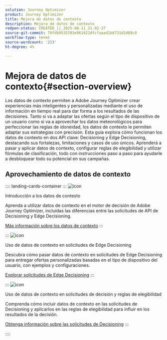 ```yaml
---
solution: Journey Optimizer
product: Journey Optimizer
title: Mejora de datos de contexto
description: Mejora de datos de contexto
redpen-status: CREATED_||_2025-08-11_21-02-37
source-git-commit: 79fdb9535703e961922dfcfaaad1b6731d2d88c0
workflow-type: tm+mt
source-wordcount: '213'
ht-degree: 4%

---
```



# Mejora de datos de contexto{#section-overview}

Los datos de contexto permiten a Adobe Journey Optimizer crear experiencias más inteligentes y personalizadas mediante el uso de información en tiempo real para dar forma a los resultados de las decisiones. Tanto si va a adaptar las ofertas según el tipo de dispositivo de un usuario como si va a aprovechar los datos meteorológicos para perfeccionar las reglas de idoneidad, los datos de contexto le permiten adaptar sus estrategias con precisión. Esta guía explora cómo funcionan los datos de contexto en dos API clave: Decisioning y Edge Decisioning, destacando sus fortalezas, limitaciones y casos de uso únicos. Aprenderá a pasar y aplicar datos de contexto, configurar reglas de elegibilidad y utilizar fórmulas de clasificación, todo con instrucciones paso a paso para ayudarle a desbloquear todo su potencial en sus campañas.

## Aprovechamiento de datos de contexto

:::: landing-cards-container
:::
![icon](https://cdn.experienceleague.adobe.com/icons/circle-play.svg?lang=es)

Introducción a los datos de contexto

Aprenda a utilizar datos de contexto en el motor de decisión de Adobe Journey Optimizer, incluidas las diferencias entre las solicitudes de API de Decisioning y Edge Decisioning.

[Más información sobre los datos de contexto](../using/offers/context-data.md)
:::

:::
![icon](https://cdn.experienceleague.adobe.com/icons/code-branch.svg?lang=es)

Uso de datos de contexto en solicitudes de Edge Decisioning

Descubra cómo pasar datos de contexto en solicitudes de Edge Decisioning para entregar ofertas personalizadas basadas en el tipo de dispositivo del usuario, con ejemplos y configuraciones.

[Explorar solicitudes de Edge Decisioning](../using/offers/context-data-edge.md)
:::

:::
![icon](https://cdn.experienceleague.adobe.com/icons/list-check.svg?lang=es)

Uso de datos de contexto en solicitudes de decisión y reglas de elegibilidad

Comprenda cómo incluir datos de contexto en las solicitudes de Decisioning y aplicarlos en las reglas de elegibilidad para influir en los resultados de la decisión.

[Obtenga información sobre las solicitudes de Decisioning](../using/offers/context-data-decisioning.md)
:::

::::
